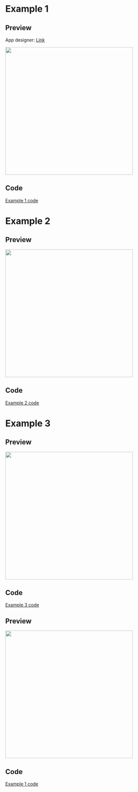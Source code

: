 # Example 1

## Preview
App designer: [Link](https://dribbble.com/shots/6459693-Creative-layout-design)

<img src="https://raw.githubusercontent.com/ReinBentdal/division/master/example/assets/demo_app.png" width="400">

## Code

[Example 1 code](https://github.com/ReinBentdal/division/blob/master/example/example/example_1.dart)

# Example 2

## Preview

<img src="https://raw.githubusercontent.com/ReinBentdal/division/master/example/assets/elevation_animation.gif" width="400">

## Code

[Example 2 code](https://github.com/ReinBentdal/division/blob/master/example/example/example_2.dart)

# Example 3

## Preview

<img src="https://raw.githubusercontent.com/ReinBentdal/division/master/example/assets/elevation_demo.png" width="400">

## Code

[Example 3 code](https://github.com/ReinBentdal/division/blob/master/example/example/example_3.dart)

## Preview

<img src="https://raw.githubusercontent.com/ReinBentdal/division/master/example/assets/demo_app_2.png" width="400">

## Code

[Example 1 code](https://github.com/ReinBentdal/division/blob/master/example/example/example_4.dart)